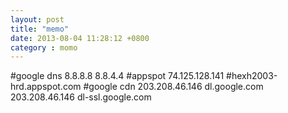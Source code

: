 ```yaml
---
layout: post
title: "memo"
date: 2013-08-04 11:28:12 +0800
category : momo
---
```


#google dns
	8.8.8.8
	8.8.4.4
#appspot
	74.125.128.141
	#hexh2003-hrd.appspot.com
#google cdn
	203.208.46.146 dl.google.com
	203.208.46.146 dl-ssl.google.com



<!--more-->




